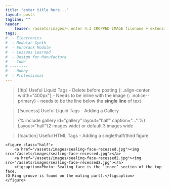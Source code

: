 ```yaml
---
title: "enter title here..."
layout: posts
tagline: ""
header:
    teaser: /assets/images/< enter 4:3 CROPPED IMAGE filename + extension here >
tags:
#  - Electronics
#  - Modular Synth
#  - Eurorack Module
#  - Lessons Learned
#  - Design for Manufacture
#  - Code
# --------
#  - Hobby
#  - Professional
---
```





>[!tip] Useful Liquid Tags - Delete before posting
{: .align-center width="400px"} - Needs to be inline with the image
{: .notice--primary} - needs to be the line below the **single line** of text

>[!success] Useful Liquid Tags - Adding a Gallery
>
>{% include gallery id="gallery" layout="half" caption="..." %}
>Layout="half"(2 images wide) or default 3 images wide

>[!caution] Useful HTML Tags - Adding a  single/half/third figure
```
<figure class="half">
    <a href="/assets/images/sealing-face-recessed.jpg"><img src="/assets/images/sealing-face-recessed.jpg"></a>
    <a href="/assets/images/sealing-face-recessed2.jpg"><img src="/assets/images/sealing-face-recessed2.jpg"></a>
    <figcaption>Photo: Sealing face is the ‘inner’ section of the top face.  
(O-Ring groove is found on the mating part).</figcaption>
</figure>
```